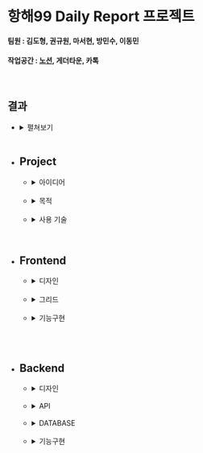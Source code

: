 # 항해99 Daily Report 프로젝트
#### 팀원 : 김도형, 권규원, 마서현, 방민수, 이동민
#### 작업공간 : [노션](https://www.notion.so/12-c7b8bb83f4a74fa1bb96c4eb45b9fe3f), 게더타운, 카톡
<br>

## 결과
* <details>
  <summary>
  펼쳐보기
  </summary>
    <br>

    ![](img/index1.PNG)    
    today time table   
    <br>    

    ![](img/index2.PNG)   
    그래프 기능   
    <br>

    ![](img/index3_login.PNG)   
    로그인 기능   
    <br>

    ![](img/index4_save.PNG)   
    데이터 저장 기능   
    <br>

    ![](img/index5_saved.PNG)   
    mongoDB 저장 형식   
  </details>
  <br>


* ## Project
    * <details>
        <summary>아이디어</summary>
        <br>
        
        Daily report 라는 아이디어를 결정하기 전에    
        팀원들과의 지속적인 소통을 많은 아이디어가 제시되었습니다.   
        <br>
        타투이스트와 고객을 연결하는 플랫폼 / 취업 사이트 종합 플랫폼 / daily report   
        팀원분들의 과반수가 daily report 를 결정하였습니다.   
        팀원들과 소통하면서 나온 공통적인 의견 또한 있었습니다.   
        <br>
        "아이디어가 좋은 것으로 결정하기보다 배운 것을 활용할 수 있는 프로젝트가 좋다."
        </details>
        <br>
          
    * <details>
        <summary>목적</summary>
  
        항해 99 사전과제에서 배운 내용들을 활용하며 실력을 쌓는 것을 목표로 하였습니다.   
        <br>
        사전과제에서 배운 스택   
        frontend : jQuery, ajax, html, css, bootstrap   
        backend : python, flask, mongoDB   
        위 기술을 적극 활용하며 프로젝트를 만들고자 하였습니다.   
        <br>
        또한 구현을 위해 필요한 추가적인 플러그인도 활용하는 연습을 목표로 하였습니다.   
        <br>
        추가한 플러그인   
        chart.js, [datepicker (jquery)](https://api.jqueryui.com/datepicker/)
        </details>
        <br>
        
    * <details>
        <summary>사용 기술</summary>
        <br>

        frontend : jQuery, ajax, html, css, bootstrap   
        backend : python, flask, mongoDB   
        plugin : chart.js, datepicker (jquery)
        <br>
      </details>

        
<br>

* ## Frontend
    * <details>
        <summary>디자인</summary>
        <br>
        
        전체적인 디자인이 나오기까지 팀원분들의 의견과 디자인을 종합하며 발전시켰습니다.   
        frontend 의 디자인과 동시에 project 의 기능을 같이 논하였습니다.   
        <br>
        민수님의 아이디어가 채택되었기에 민수님께서 공유해주신 [link](https://www.youtube.com/watch?v=pkT1-BUP_lo) 를   
        통해 기능을 조금 더 구체적으로 생각하여 기능에 따른 front를 구성할 수 있었습니다.
      
        또한 [figma url](https://www.figma.com/file/0OkQ7yIRvUomWq7zRJrGh5/Untitled?node-id=0%3A1) 를 활용하여
        frontend 의 픽셀이나 비율을 조금 더 자세하게 공유하였습니다.   
        <br>
        ![](img/design1.png)   
        초안 1   
        <br>
        ![](img/design3.png)   
        초안 1-2   
        <br>
        ![](img/design4.jpg)    
        초안 2   
        <br>
        ![](img/design5.png)   
        초안 1 발전   
        
        </details>
        <br>
        
    * <details>
        <summary>그리드</summary>
        <br>

        그리드를 만드는데 2가지 방법을 사용하였습니다.   
        <br>
        그리드를 활용한 방법   
        ```
        display:grid; 
        grid-template-columns: 1fr 1fr; 
        grid-template-rows: 1fr 1fr 1fr;
        grid-template-areas:
        "item1 item2"
        "item3 item4"
        "item5 item6";
        ```
        
        테이블을 활용한 방법   
        ```
        <table>
            <tr>
                <td colspan="" gridspan=""></td>
            </tr>
        </table>
        ```
        
        디자인의 전체적인 윤곽을 잡는데에는 그리드를 활용하였습니다.    
        <br>
      
        그리드를 활용하여 작성한 내용   
        ![](img/grid.PNG)
        <br>
      
        테이블을 활용하여 작성한 내용   
        ![](img/table.png)
        
        그리드와 테이블의 차이점이라고 한다면   
        그리드의 경우 column과 row로 한칸마다 size를 구분할 수 있습니다.   
        ```
        grid-template-columns: 1fr 1fr; 
        grid-template-rows: 1fr 1fr 1fr;
        ```
        그리드는 테이블보다 조금 더 정확한 레이아웃을 구성하는데 좋습니다.   
        <br>
        반면 테이블의 경우 colspan과 rowspan을 통하여 td가 차지하는 정도를 구분지을 수 있습니다.   
        CSS 에 지정된 그대로 grid/table 은 그 용어에 맞게 사용하는 것이 좋다고 생각하였습니다.     
        </details>
        <br>

    * <details>
        <summary>기능구현</summary>
        <br>

        ## 대부분의 기능들은 ajax
        기능의 경우 대부분 백엔드의 api들을 ajax를 통하여 받아 front에 표기하는 형식이였습니다.
        ```javascript
        $.ajax({
        type: "POST",
        url: "/getdaily",
        data: {
        id: id,
        date: date,
        }, ...
        ``` 
      
        그 이후 이어지는 json을 풀어주는 코드   
        ```javascript
        success: function (response) {
                if (response['res'] === true) {
                    console.log(response['msg']);
                    console.log(response['val']);
                    did = response['val']['did'];
                    for (let i = 0; i < did.length; i++) {
                        time_name = did[i]['time_name'];
                        time_comment = did[i]['time_comment'];
                        time_score = did[i]['time_score'];
                        for (let z = 1; z <= 3; z++) {
                            if (!(did[i]['time_did'][z - 1]['do'])) {
                                break;
                            }
                            $(`.time_${time_name} .time_do_${z}`).val(did[i]['time_did'][z - 1]['do']);
                            $(`.time_${time_name} .time_long_${z}`).val(did[i]['time_did'][z - 1]['long']);
                            $(`.time_${time_name} .time_desc_${z}`).val(did[i]['time_did'][z - 1]['desc']);
                        }
                        $(`.time_${time_name} .time_score`).val(time_score);
                        $(`.time_${time_name} .time_comment`).val(time_comment);
                    }
                }
        ```
        <br>

        ## 쿠키를 구현하여 로그인을 유지하는 코드의 경우   
        ```javascript
        function login() {
            let login_id = $("#login-id").val();
            let login_password = $("#login-password").val();
            $.ajax({
                type: "POST",
                url: "/login",
                data: {
                    id: login_id,
                    pw: login_password,
                },
                success: function (response) {
                    if (response['res'] === true) {
                        //  로그인 성공
                        setCookie('user_id', response['id'], 30)
                        setCookie('login_checker', true, 30)
        ```
        로그인이 성공되면 setCookie로 해당 parameter 들을 보냅니다.   
        <br>

        저장된 쿠키는 사이트가 로딩되는 대로 getCookie 함수로 받아들입니다.   
        ```javascript
        // 사이트 로딩끝나면 즉시 작동되는 함수들
        $("document").ready(function () {
            login_checker = getCookie('login_checker');
            user_id = getCookie('user_id');
            ...
        ```
        <br>


        저장과 불러오기에 사용되는 getCookie(), setCookie()   
        ```javascript
        function getCookie(name) {
            let value = document.cookie.match('(^|;) ?' + name + '=([^;]*)(;|$)');
            return value ? value[2] : null;
        }
        ```

        exp를 통하여 쿠키가 유효한 기간을 정합니다.   
        ```javascript
        function setCookie(name, value, exp) {
            let date = new Date();
            date.setTime(date.getTime() + exp * 60 * 1000);
            document.cookie = name + '=' + value + ';expires=' + date.toUTCString() + ';path=/';
        }
        ```
        <br>
        <br>
      
        ## 그외
        추가적으로 많은 기능들도 필요에 따라 작성하게 되었습니다.   
        
        ```javascript
        // timetable 만드는 function
        function loadTimeTable()
      
        // timetable/daily report 보이는 것을 변환
        function changeToReportTable()
      
        // timetable/daily report 보이는 것을 변환
        function changeToTimeTable()
      
        // 로드된 이후 datepicker plugin에 오늘을 지정
        function setTodayAfterLoad()
      
        // 시계 기능
        function getTime()
      
        // 날짜 타이틀 바뀌는 함수
        function changeCurrentDate()
      
        // account.js
        function clean_forms()
        function show_dropdown()
        function showSignUpArea()
        function login()
        function login_success(id)
        function submitSignupForm()
      
        // timetable 관련 함수
        function save_timetable()
        function get_timetable()
        // chart 관련 함수
        ...지금도 작성중...
        ``` 
    
        </details>
        <br>

<br>

* ## Backend
    * <details>
        <summary>디자인</summary>
        <br>
        
        API나 기능을 먼저 생각해보자는 의견도 있었지만   
        팀원분들과 의견을 나눈 결과   
        frontend 디자인 -> 기능 -> api 순서로 구성을 짜는 것이 좋다고 결론지었습니다.   
        <br>
        그 이후 카톡이나 디스코드, 게더타운으로 모이면서 api에 대한 대략적인 구성에 대한 의견을 나눴습니다.   
        
        /path, parameters -> 기능   
        ![](img/api_design1.png)
        <br>
      
        물론 짠 api대로 모든 것이 정확히 되지는 않았지만 방향성을 잡는데 도움이 되었습니다.   
        </details>
        <br>
          
    * <details>
        <summary>API</summary>
        <br>
      
        모든 api는   
        `{ res : True/False, msg : "백엔드 메시지", val : 요청한 데이터 }`   
        의 기본적인 형태를 따릅니다.
      
        res : backend에서 해당 요청을 성공하였는지 실패하였는지   
        msg : frontend에서 alarm을 통하여 사용자에게 표기할 메시지   
        val : 요청한 결과 json   
        
        또한 받는 parameter는 통일성을 위해 url?param을 사용하지 않고   
        post의 body로 통합하기로 하였습니다.   
      
        api 구성
        ```python
        # GET -> 메인 페이지
        @app.route('/', methods=['GET'])
        def main():
      
        # POST(id,pw) -> 로그인
        @app.route('/login', methods=['POST'])
        def login():
      
        # POST(id,pw) -> 회원가입
        @app.route('/signup', methods=['POST'])
        def signup():
      
        # POST(id, date, did(JSON)) -> daily table 저장
        @app.route('/postdaily', methods=['POST'])
        def post_daily():
      
        # POST (id, date) -> daily table 받기
        @app.route('/getdaily', methods=['POST'])
        def get_daily():  
      
        # POST (id, date) -> 라인그래프에 쓸 시간별 몰입도 데이터 받기
        @app.route('/graph', methods=['POST'])
        def graph():
      
        # POST (id, date) -> dailyreport 와 piechart에 모두 쓸 데이터 받기
        @app.route('/piechart', methods=['POST'])
        def piechart():
      
        # POST (id, date) -> date의 평균 몰입도 받기
        @app.route('/avgimmerse', methods=['POST'])
        def avgimmerse():
        ```
        </details>
        <br>
      
    * <details>
        <summary>DATABASE</summary>
        <br>

        mongoDB는 일반 SQL DB와 다릅니다.   
        일반적인 SQL과 같은 경우에는 array를 저장할 수 없습니다.   
        SQL에 array를 저장하고 싶을 경우 one-to-many의 table 관계를 만들어야 합니다.   

        반면 mongoDB의 경우 array를 바로 저장할 수 있습니다.    
        ![](img/mongoDB_array.PNG)   
        <br>

        시작하면서 이 기능을 적극적으로 활용하지 못했습니다.   
        처음에는 one-to-many의 저장 형태도 구성하지 않았었습니다.   
        ![](img/no_mongo_array.PNG)   
        <br>

        category1, category2, category3 를 하나의 table에 저장하였지만   
        mongoDB에 array의 형태로 저장이 가능하다는 정보를 공유한      
        규원님 덕분에 더욱 간략하게 만들 수 있었습니다.   

        <br>

        * <details>
          <summary>array를 사용하지 않고 무식하게 저장한 방법 (75줄)</summary>
            <br>
    
            ```python
            # POST(id, year, month, date, plan1/2/3_category, plan1/2/3_hour, plan1/2/3_description, immerse, about) -> 하루 저장
            @app.route('/postdaily', methods=['POST'])
            def post_daily():
            # id,year,month,date 를 POST 의 body 에서 받습니다.
            id = request.form['id']
            year = request.form['year']
            month = request.form['month']
            date = request.form['date']

            # plan1,2,3의 category, hour, description 를 POST 의 body 에서 받습니다.
            plan1_category = request.form['plan1_category']
            plan1_hour = request.form['plan1_hour']
            plan1_description = request.form['plan1_description']

            plan2_category = request.form['plan2_category']
            plan2_hour = request.form['plan2_hour']
            plan2_description = request.form['plan2_description']

            plan3_category = request.form['plan3_category']
            plan3_hour = request.form['plan3_hour']
            plan3_description = request.form['plan3_description']

            # immerse(몰입도), about(비고)를 POST 의 body 에서 받습니다.
            immerse = request.form['immerse']
            about = request.form['about']

            # 해당 id,year,month,date 가 일치하는 데이터가 있는지 확인합니다.
            daily_data = db.timeTable.find_one({'id': id, 'year': year, 'month': month, 'date': date}, {'_id': False})

            # 저장된 적이 없었다면
            if daily_data is None:
                # 표에서 받은 모든 데이터를 저장합니다.
                db.timeTable.insert_one({
                    'id': id,
                    'year': year,
                    'month': month,
                    'date': date,
                    'plan1_category': plan1_category,
                    'plan1_hour': plan1_hour,
                    'plan1_description': plan1_description,
                    'plan2_category': plan2_category,
                    'plan2_hour': plan2_hour,
                    'plan2_description': plan2_description,
                    'plan3_category': plan3_category,
                    'plan3_hour': plan3_hour,
                    'plan3_description': plan3_description,
                    'immerse': immerse,
                    'about': about
                })
                return "해당 날짜의 데이터가 저장되었습니다"
            else:
                # 표에서 받은 모든 데이터를 업데이트 합니다.
                db.timeTable.update_one({
                    # id,year,month,date 가 일치하는 곳에서
                    'id': id,
                    'year': year,
                    'month': month,
                    'date': date
                    # 받은 자료들을 업데이트 합니다.
                }, {'$set': {
                    'plan1_category': plan1_category,
                    'plan1_hour': plan1_hour,
                    'plan1_description': plan1_description,
                    'plan2_category': plan2_category,
                    'plan2_hour': plan2_hour,
                    'plan2_description': plan2_description,
                    'plan3_category': plan3_category,
                    'plan3_hour': plan3_hour,
                    'plan3_description': plan3_description,
                    'immerse': immerse,
                    'about': about
                }})
                return "해당 날짜의 데이터가 업데이트되었습니다"
            ```
            </details>
    
        * <details>
          <summary>array를 사용한 elegant한 방법 (19줄)</summary>
            <br>

            ```python
            # POST(id, date, did(JSON)) -> daily table 저장
            @app.route('/postdaily', methods=['POST'])
            def post_daily():
                # id,year,month,date 를 POST 의 body 에서 받습니다.
                id = request.form['id']
                date = request.form['date']  # ex) 2021-06-02
                did = json.loads(
                    request.form['did'])  # [{time_name: 0,time_did: [do:'',long:'',desk:''],time_score: '',time_comment: ''},]

                time_data = db.timeTable.find_one({'id': id, 'date': date}, {'_id': False})
                # 저장된 적이 없었다면
                if time_data is None:
                    db.timeTable.insert_one({'id': id, 'date': date, 'did': did})
                    return {'res': True, 'msg': "해당 날짜의 데이터가 저장되었습니다"}
                # 저장된 적이 있다면
                else:
                    db.timeTable.update_one({'id': id, 'date': date}, {
                                            '$set': {'did': did}})
                    return {'res': True, 'msg': "해당 날짜의 데이터가 업데이트 되었습니다"}
            ```
            </details>

        <br>

        </details>
        <br>

    * <details>
        <summary>기능구현</summary>
        <br>
        
        백엔드의 기능은 pymongoDB로 받은 데이터베이스의 dict와 array를   
        frontend에서 표기하고 싶은데로 변형하고 return하는 것이였습니다.   
        <br>

        일반적으로 request.form (json body) 의 형태로 데이터를 받거나   
        ```python
        request.form['id']
        ```   
        <br>

        request.form의 특정 parameter는 json으로 받기도 하였습니다.   
        받는 형식이 복잡한 경우 array로 받고 사용하기에 편리합니다.   
        ```python
        did = json.loads(request.form['did']) 
        ```
        <br>

        이렇게 request에서 받은 데이터를 사용하여 mongoDB에서 데이터를 받아   
        필요한 형태로 변형합니다.   
        <br>

        ex) def graph()의 한 부분 (형태변환)
        ```python
        # 0 ~ 23 까지의 각 시간값과 0 이 들어있는 리스트를 만듭니다.
        # list_no_saved = [ [0, 0], [1, 0], ..., [22, 0], [23, 0] ]
        list_no_saved = []
        for i in range(24):
            list_no_saved.append(i)
            list_no_saved[i] = [i, 0]
        ...
        ```

        그 이후 정해진 형식에 맞게 return 하면 대부분의 기능들은 구현할 수 있습니다.   
        ```python
        return jsonify({'res': True, 'msg': "평균 몰입도를 받았습니다", 'val': val})
        ```

        </details>
        <br>
